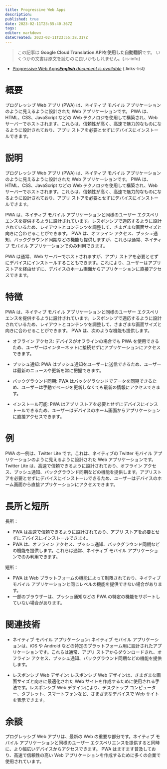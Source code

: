 ```yaml
---
title: Progressive Web Apps
description: 
published: true
date: 2023-02-11T23:55:40.367Z
tags: 
editor: markdown
dateCreated: 2023-02-11T23:55:38.317Z
---
```


> この記事は **Google Cloud Translation APIを使用した自動翻訳**です。
いくつかの文書は原文を読むのに良いかもしれません。{.is-info}



- [Progressive Web Apps***English** document is available*](/en/Knowledge-base/Dictionary/progressive-web-apps)
{.links-list}


# 概要

プログレッシブ Web アプリ (PWA) は、ネイティブ モバイル アプリケーションのように見えるように設計された Web アプリケーションです。 PWA は、HTML、CSS、JavaScript などの Web テクノロジを使用して構築され、Web サーバーでホストされます。これらは、信頼性が高く、高速で魅力的なものになるように設計されており、アプリ ストアを必要とせずにデバイスにインストールできます。

# 説明

プログレッシブ Web アプリ (PWA) は、ネイティブ モバイル アプリケーションのように見えるように設計された Web アプリケーションです。 PWA は、HTML、CSS、JavaScript などの Web テクノロジを使用して構築され、Web サーバーでホストされます。これらは、信頼性が高く、高速で魅力的なものになるように設計されており、アプリ ストアを必要とせずにデバイスにインストールできます。

PWA は、ネイティブ モバイル アプリケーションと同様のユーザー エクスペリエンスを提供するように設計されています。レスポンシブで適応するように設計されているため、レイアウトとコンテンツを調整して、さまざまな画面サイズと向きに合わせることができます。 PWA は、オフライン アクセス、プッシュ通知、バックグラウンド同期などの機能も提供しますが、これらは通常、ネイティブ モバイル アプリケーションでのみ利用できます。

PWA は通常、Web サーバーでホストされますが、アプリ ストアを必要とせずにデバイスにインストールすることもできます。これにより、ユーザーはアプリ ストアを経由せずに、デバイスのホーム画面からアプリケーションに直接アクセスできます。

# 特徴

PWA は、ネイティブ モバイル アプリケーションと同様のユーザー エクスペリエンスを提供するように設計されています。レスポンシブで適応するように設計されているため、レイアウトとコンテンツを調整して、さまざまな画面サイズと向きに合わせることができます。 PWA は、次のような機能も提供します。

- オフライン アクセス: デバイスがオフラインの場合でも PWA を使用できるため、ユーザーはインターネットに接続せずにアプリケーションにアクセスできます。

- プッシュ通知: PWA はプッシュ通知をユーザーに送信できるため、ユーザーは最新のニュースや更新を常に把握できます。

- バックグラウンド同期: PWA はバックグラウンドでデータを同期できるため、ユーザーは手動でページを更新しなくても最新の情報にアクセスできます。

- インストール可能: PWA はアプリ ストアを必要とせずにデバイスにインストールできるため、ユーザーはデバイスのホーム画面からアプリケーションに直接アクセスできます。

# 例

PWA の一例は、Twitter Lite です。これは、ネイティブの Twitter モバイル アプリケーションのように見えるように設計された Web アプリケーションです。 Twitter Lite は、高速で信頼できるように設計されており、オフライン アクセス、プッシュ通知、バックグラウンド同期などの機能を提供します。アプリストアを必要とせずにデバイスにインストールできるため、ユーザーはデバイスのホーム画面から直接アプリケーションにアクセスできます。

# 長所と短所

長所：

- PWA は高速で信頼できるように設計されており、アプリ ストアを必要とせずにデバイスにインストールできます。
- PWA は、オフライン アクセス、プッシュ通知、バックグラウンド同期などの機能を提供します。これらは通常、ネイティブ モバイル アプリケーションでのみ利用できます。

短所：

- PWA は Web プラットフォームの機能によって制限されており、ネイティブ モバイル アプリケーションと同じレベルの機能を提供できない場合があります。
- 一部のブラウザーは、プッシュ通知などの PWA の特定の機能をサポートしていない場合があります。

# 関連技術

- ネイティブ モバイル アプリケーション: ネイティブ モバイル アプリケーションは、iOS や Android などの特定のプラットフォーム用に設計されたアプリケーションです。これらは通常、アプリ ストアからダウンロードされ、オフライン アクセス、プッシュ通知、バックグラウンド同期などの機能を提供します。

- レスポンシブ Web デザイン: レスポンシブ Web デザインは、さまざまな画面サイズと向きに最適化された Web サイトを作成するために使用される手法です。レスポンシブ Web デザインにより、デスクトップ コンピューター、タブレット、スマートフォンなど、さまざまなデバイスで Web サイトを表示できます。

# 余談

プログレッシブ Web アプリは、最新の Web の重要な部分です。ネイティブ モバイル アプリケーションと同様のユーザー エクスペリエンスを提供すると同時に、より幅広いデバイスからアクセスできます。 PWA はますます普及しており、高速で信頼性の高い Web アプリケーションを作成するために多くの企業で使用されています。